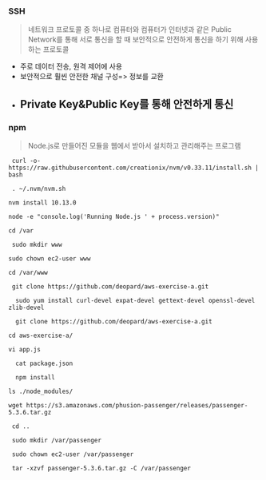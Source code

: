 ### SSH

> 네트워크 프로토콜 중 하나로 컴퓨터와 컴퓨터가 인터넷과 같은 Public Network를 통해 서로 통신을 할 때 보안적으로 안전하게 통신을 하기 위해 사용하는 프로토콜

- 주로 데이터 전송, 원격 제어에 사용
- 보안적으로 훨씬 안전한 채널 구성=> 정보를 교환
- Private Key&Public Key를 통해 안전하게 통신
  - 



### npm

> Node.js로 만들어진 모듈을 웹에서 받아서 설치하고 관리해주는 프로그램



 ``` curl -o- https://raw.githubusercontent.com/creationix/nvm/v0.33.11/install.sh | bash```

 ``` . ~/.nvm/nvm.sh```

  ```nvm install 10.13.0```

  ```node -e "console.log('Running Node.js ' + process.version)"```

  ```cd /var```

 ``` sudo mkdir www```

  ```sudo chown ec2-user www```

  ```cd /var/www```

 ```` git clone https://github.com/deopard/aws-exercise-a.git````

```  sudo yum install curl-devel expat-devel gettext-devel openssl-devel zlib-devel```

```  git clone https://github.com/deopard/aws-exercise-a.git```

 ```cd aws-exercise-a/```

  ```vi app.js```

```  cat package.json```

```  npm install```

 ```ls ./node_modules/```

  ```wget https://s3.amazonaws.com/phusion-passenger/releases/passenger-5.3.6.tar.gz```

 ``` cd ..```

 ``` sudo mkdir /var/passenger```

 ``` sudo chown ec2-user /var/passenger```

 ``` tar -xzvf passenger-5.3.6.tar.gz -C /var/passenger```

 